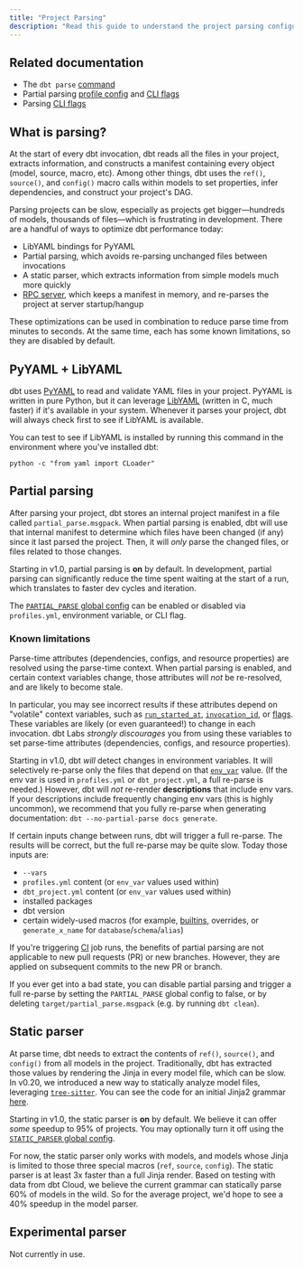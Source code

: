 ```yaml
---
title: "Project Parsing"
description: "Read this guide to understand the project parsing configuration in dbt."
---
```


## Related documentation
- The `dbt parse` [command](/reference/commands/parse)
- Partial parsing [profile config](/docs/core/connect-data-platform/profiles.yml#partial_parse) and [CLI flags](/reference/global-configs/parsing)
- Parsing [CLI flags](/reference/global-configs/parsing)

## What is parsing?

At the start of every dbt invocation, dbt reads all the files in your project, extracts information, and constructs a manifest containing every object (model, source, macro, etc). Among other things, dbt uses the `ref()`, `source()`, and `config()` macro calls within models to set properties, infer dependencies, and construct your project's DAG.

Parsing projects can be slow, especially as projects get bigger—hundreds of models, thousands of files—which is frustrating in development. There are a handful of ways to optimize dbt performance today:
- LibYAML bindings for PyYAML
- Partial parsing, which avoids re-parsing unchanged files between invocations
- A static parser, which extracts information from simple models much more quickly
- [RPC server](/reference/commands/rpc), which keeps a manifest in memory, and re-parses the project at server startup/hangup

These optimizations can be used in combination to reduce parse time from minutes to seconds. At the same time, each has some known limitations, so they are disabled by default.

## PyYAML + LibYAML

dbt uses [PyYAML](https://pyyaml.org/wiki/PyYAML) to read and validate YAML files in your project. PyYAML is written in pure Python, but it can leverage [LibYAML](https://pyyaml.org/wiki/LibYAML) (written in C, much faster) if it's available in your system. Whenever it parses your project, dbt will always check first to see if LibYAML is available.

You can test to see if LibYAML is installed by running this command in the environment where you've installed dbt:
```
python -c "from yaml import CLoader"
```

## Partial parsing

After parsing your project, dbt stores an internal project manifest in a file called `partial_parse.msgpack`. When partial parsing is enabled, dbt will use that internal manifest to determine which files have been changed (if any) since it last parsed the project. Then, it will _only_ parse the changed files, or files related to those changes.

Starting in v1.0, partial parsing is **on** by default. In development, partial parsing can significantly reduce the time spent waiting at the start of a run, which translates to faster dev cycles and iteration.

The [`PARTIAL_PARSE` global config](/reference/global-configs/parsing) can be enabled or disabled via `profiles.yml`, environment variable, or CLI flag.

### Known limitations

Parse-time attributes (dependencies, configs, and resource properties) are resolved using the parse-time context. When partial parsing is enabled, and certain context variables change, those attributes will _not_ be re-resolved, and are likely to become stale.

In particular, you may see incorrect results if these attributes depend on "volatile" context variables, such as [`run_started_at`](/reference/dbt-jinja-functions/run_started_at), [`invocation_id`](/reference/dbt-jinja-functions/invocation_id), or [flags](/reference/dbt-jinja-functions/flags). These variables are likely (or even guaranteed!) to change in each invocation. dbt Labs _strongly discourages_ you from using these variables to set parse-time attributes (dependencies, configs, and resource properties).

Starting in v1.0, dbt _will_ detect changes in environment variables. It will selectively re-parse only the files that depend on that [`env_var`](/reference/dbt-jinja-functions/env_var) value. (If the env var is used in `profiles.yml` or `dbt_project.yml`, a full re-parse is needed.) However, dbt will _not_ re-render **descriptions** that include env vars. If your descriptions include frequently changing env vars (this is highly uncommon), we recommend that you fully re-parse when generating documentation: `dbt --no-partial-parse docs generate`.

If certain inputs change between runs, dbt will trigger a full re-parse. The results will be correct, but the full re-parse may be quite slow. Today those inputs are:
- `--vars`
- `profiles.yml` content (or `env_var` values used within)
- `dbt_project.yml` content (or `env_var` values used within)
- installed packages
- dbt version
- certain widely-used macros (for example, [builtins](/reference/dbt-jinja-functions/builtins), overrides, or `generate_x_name` for `database`/`schema`/`alias`)

If you're triggering [CI](/docs/deploy/continuous-integration) job runs, the benefits of partial parsing are not applicable to new pull requests (PR) or new branches. However, they are applied on subsequent commits to the new PR or branch. 

If you ever get into a bad state, you can disable partial parsing and trigger a full re-parse by setting the `PARTIAL_PARSE` global config to false, or by deleting `target/partial_parse.msgpack` (e.g. by running `dbt clean`).

## Static parser

At parse time, dbt needs to extract the contents of `ref()`, `source()`, and `config()` from all models in the project. Traditionally, dbt has extracted those values by rendering the Jinja in every model file, which can be slow. In v0.20, we introduced a new way to statically analyze model files, leveraging [`tree-sitter`](https://github.com/tree-sitter/tree-sitter). You can see the code for an initial Jinja2 grammar [here](https://github.com/dbt-labs/tree-sitter-jinja2).

Starting in v1.0, the static parser is **on** by default. We believe it can offer *some* speedup to 95% of projects. You may optionally turn it off using the [`STATIC_PARSER` global config](/reference/global-configs/parsing).

For now, the static parser only works with models, and models whose Jinja is limited to those three special macros (`ref`, `source`, `config`). The static parser is at least 3x faster than a full Jinja render. Based on testing with data from dbt Cloud, we believe the current grammar can statically parse 60% of models in the wild. So for the average project, we'd hope to see a 40% speedup in the model parser.

## Experimental parser

Not currently in use.
